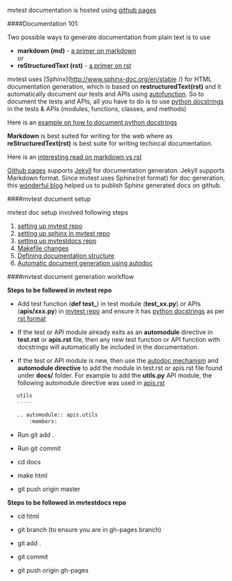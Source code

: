 mvtest documentation is hosted using [github pages](https://montavista-opensourcetechnology.github.io/mvtest/home.html)

####Documentation 101:

Two possible ways to generate documentation from plain text is to use 

 * **markdown (md)** - [a primer on markdown](https://github.com/adam-p/markdown-here/wiki/Markdown-Cheatsheet)  
    or  
 * **reStructuredText (rst)** - [a primer on rst](http://thomas-cokelaer.info/tutorials/sphinx/rest_syntax.html)

mvtest uses [Sphinx](http://www.sphinx-doc.org/en/stable    /) for HTML documentation generation, which is based on **restructuredText(rst)** and it automatically document our tests and APIs using [autofunction](http://thomas-cokelaer.info/tutorials/sphinx/rest_syntax.html#auto-document-your-python-code). So to document the tests and APIs, all you have to do is to use [python docstrings](https://www.python.org/dev/peps/pep-0257/) in the tests & APIs (modules, functions, classes, and methods)

Here is an [example on how to document python docstrings](http://thomas-cokelaer.info/tutorials/sphinx/docstring_python.html
)

**Markdown** is best suited for writing for the web where as **reStructuredText(rst)** is best suite for writing techincal documentation.

Here is an [interesting read on markdown vs rst](http://zverovich.net/2016/06/16/rst-vs-markdown.html)

[Github pages](https://pages.github.com/) supports [Jekyll](https://help.github.com/articles/using-jekyll-as-a-static-site-generator-with-github-pages/) for documentation generaton. Jekyll supports Markdown format. Since mvtest uses Sphinx(rst format) for doc generation, this [wonderful blog](http://daler.github.io/sphinxdoc-test/includeme.html) helped us to publish Sphinx generated docs on github.

####mvtest document setup

mvtest doc setup involved following steps  
 1. [setting up mvtest repo](http://daler.github.io/sphinxdoc-test/includeme.html#set-up-main-repository)  
 2. [setting up sphinx in mvtest repo](http://daler.github.io/sphinxdoc-test/includeme.html#set-up-sphinx-within-main-repository)  
 3. [setting up mvtestdocs repo](http://daler.github.io/sphinxdoc-test/includeme.html#set-up-separate-docs-repository)  
 4. [Makefile changes](http://daler.github.io/sphinxdoc-test/includeme.html#makefile-changes)  
 5. [Defining documentation structure](http://www.sphinx-doc.org/en/stable/tutorial.html#defining-document-structure)  
 6. [Automatic document generation using autodoc](http://www.sphinx-doc.org/en/stable/tutorial.html#autodoc)

####mvtest document generation workflow

**Steps to be followed in mvtest repo**

* Add test function (**def test_**) in test module (**test_xx.py**) or APIs (**apis/xxx.py**) in [mvtest repo](https://github.com/MontaVista-OpenSourceTechnology/mvtest.git) and ensure it has [python docstrings](https://www.python.org/dev/peps/pep-0257/) as per [rst format](http://thomas-cokelaer.info/tutorials/sphinx/rest_syntax.html)
* If the test or API module already exits as an **automodule** directive in **test.rst** or **apis.rst** file, then any new test function or API function with docstrings will automatically be included in the documentation.

* If the test or API module is new, then use the [autodoc mechanism](https://github.com/MontaVista-OpenSourceTechnology/mvtest.git) and **automodule directive** to add the module in test.rst or apis.rst file found under **docs/** folder. For example to add the **utils.py** API module, the following automodule directive was used in [apis.rst](https://raw.githubusercontent.com/MontaVista-OpenSourceTechnology/mvtest/master/docs/apis.rst)

```python
   utils
   -----

   .. automodule:: apis.utils
       :members:
```
* Run git add .

* Run git commit

* cd docs

* make html

* git push origin master

**Steps to be followed in mvtestdocs repo**

* cd html

* git branch (to ensure you are in gh-pages branch)

* git add .

* git commit

* git push origin gh-pages
